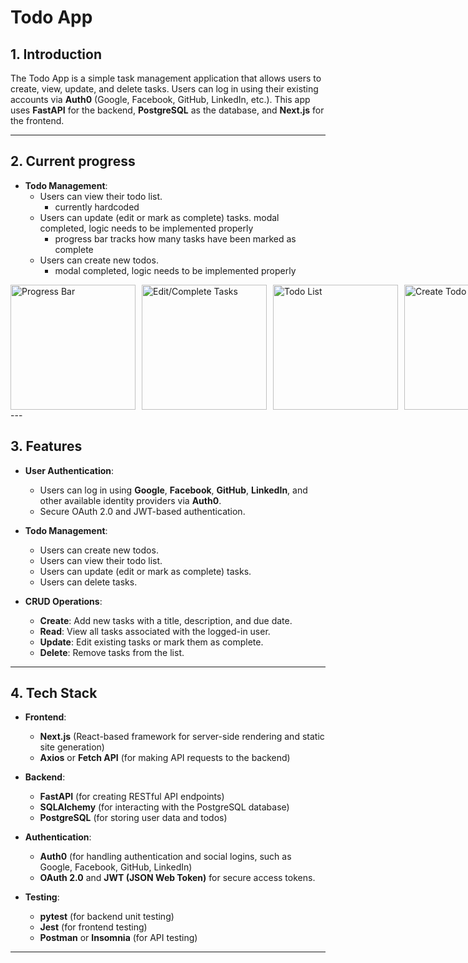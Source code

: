 # Todo App

## 1. Introduction
The Todo App is a simple task management application that allows users to create, view, update, and delete tasks. Users can log in using their existing accounts via **Auth0** (Google, Facebook, GitHub, LinkedIn, etc.). This app uses **FastAPI** for the backend, **PostgreSQL** as the database, and **Next.js** for the frontend.

---
## 2. Current progress
  
- **Todo Management**:
  - Users can view their todo list.
    - currently hardcoded
  - Users can update (edit or mark as complete) tasks.
modal completed, logic needs to be implemented properly
    - progress bar tracks how many tasks have been marked as complete
  - Users can create new todos.
    - modal completed, logic needs to be implemented properly
 
      
<div style="display: flex; justify-content: space-between; gap: 10px;">
<img src="https://github.com/user-attachments/assets/b360ffc9-4caa-4184-8e19-10d5e2774153" alt="Progress Bar" width="200" height="auto" />
<img src="https://github.com/user-attachments/assets/73ee889a-11e3-4d1d-9938-7b382fdce73d" alt="Edit/Complete Tasks" width="200" height="auto" />
<img src="https://github.com/user-attachments/assets/bbf16667-9374-4ed9-b906-4a16b5a65855" alt="Todo List" width="200" height="auto" />
<img src="https://github.com/user-attachments/assets/4a70f0b7-07ac-4322-bdbd-34678748dd7b" alt="Create Todo" width="200" height="auto" />
</div>
---

## 3. Features
- **User Authentication**:
  - Users can log in using **Google**, **Facebook**, **GitHub**, **LinkedIn**, and other available identity providers via **Auth0**.
  - Secure OAuth 2.0 and JWT-based authentication.
  
- **Todo Management**:
  - Users can create new todos.
  - Users can view their todo list.
  - Users can update (edit or mark as complete) tasks.
  - Users can delete tasks.

- **CRUD Operations**:
  - **Create**: Add new tasks with a title, description, and due date.
  - **Read**: View all tasks associated with the logged-in user.
  - **Update**: Edit existing tasks or mark them as complete.
  - **Delete**: Remove tasks from the list.

---

## 4. Tech Stack
- **Frontend**: 
  - **Next.js** (React-based framework for server-side rendering and static site generation)
  - **Axios** or **Fetch API** (for making API requests to the backend)
  
- **Backend**:
  - **FastAPI** (for creating RESTful API endpoints)
  - **SQLAlchemy** (for interacting with the PostgreSQL database)
  - **PostgreSQL** (for storing user data and todos)

- **Authentication**: 
  - **Auth0** (for handling authentication and social logins, such as Google, Facebook, GitHub, LinkedIn)
  - **OAuth 2.0** and **JWT (JSON Web Token)** for secure access tokens.

- **Testing**:
  - **pytest** (for backend unit testing)
  - **Jest** (for frontend testing)
  - **Postman** or **Insomnia** (for API testing)

---

